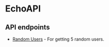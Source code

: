 # EchoAPI

## API endpoints

* [Random Users](https://api.echodev.sh/api/randUser) - For getting 5 random users.